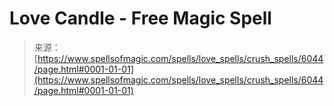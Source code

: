 <!--yml
category: 未分类
date: 2024-06-12 18:40:34
-->

# Love Candle - Free Magic Spell

> 来源：[https://www.spellsofmagic.com/spells/love_spells/crush_spells/6044/page.html#0001-01-01](https://www.spellsofmagic.com/spells/love_spells/crush_spells/6044/page.html#0001-01-01)